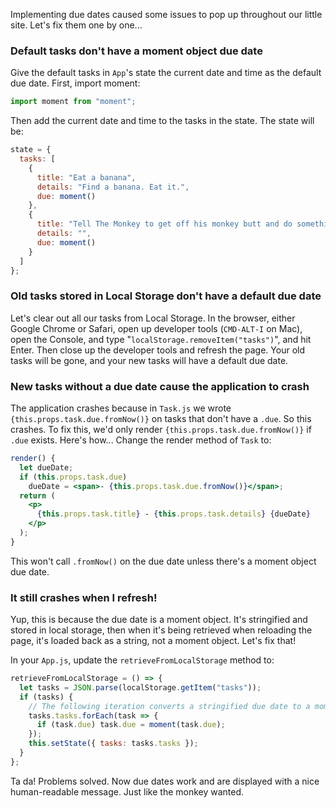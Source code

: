 Implementing due dates caused some issues to pop up throughout our little site. Let's fix them one by one...

### Default tasks don't have a moment object due date

Give the default tasks in `App`'s state the current date and time as the default due date. First, import moment:

```jsx
import moment from "moment";
```

Then add the current date and time to the tasks in the state. The state will be:

```jsx
state = {
  tasks: [
    {
      title: "Eat a banana",
      details: "Find a banana. Eat it.",
      due: moment()
    },
    {
      title: "Tell The Monkey to get off his monkey butt and do something.",
      details: "",
      due: moment()
    }
  ]
};
```

### Old tasks stored in Local Storage don't have a default due date

Let's clear out all our tasks from Local Storage. In the browser, either Google Chrome or Safari, open up developer tools (`CMD-ALT-I` on Mac), open the Console, and type "`localStorage.removeItem("tasks")`", and hit Enter. Then close up the developer tools and refresh the page. Your old tasks will be gone, and your new tasks will have a default due date.

### New tasks without a due date cause the application to crash

The application crashes because in `Task.js` we wrote `{this.props.task.due.fromNow()}` on tasks that don't have a `.due`. So this crashes. To fix this, we'd only render `{this.props.task.due.fromNow()}` if `.due` exists. Here's how... Change the render method of `Task` to:

```jsx
render() {
  let dueDate;
  if (this.props.task.due)
    dueDate = <span>- {this.props.task.due.fromNow()}</span>;
  return (
    <p>
      {this.props.task.title} - {this.props.task.details} {dueDate}
    </p>
  );
}
```

This won't call `.fromNow()` on the due date unless there's a moment object due date.

### It still crashes when I refresh!

Yup, this is because the due date is a moment object. It's stringified and stored in local storage, then when it's being retrieved when reloading the page, it's loaded back as a string, not a moment object. Let's fix that!

In your `App.js`, update the `retrieveFromLocalStorage` method to:

```jsx
retrieveFromLocalStorage = () => {
  let tasks = JSON.parse(localStorage.getItem("tasks"));
  if (tasks) {
    // The following iteration converts a stringified due date to a moment object.
    tasks.tasks.forEach(task => {
      if (task.due) task.due = moment(task.due);
    });
    this.setState({ tasks: tasks.tasks });
  }
};
```

Ta da! Problems solved. Now due dates work and are displayed with a nice human-readable message. Just like the monkey wanted.
